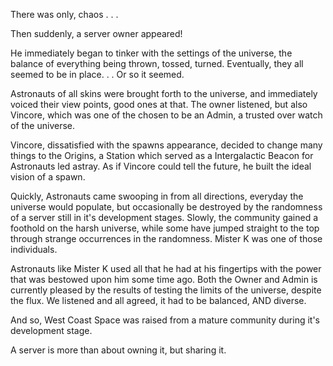 There was only, chaos . . .

Then suddenly, a server owner appeared!

He immediately began to tinker with the settings of the universe, the balance of everything being thrown, tossed, turned. Eventually, they all seemed to be in place. . . Or so it seemed.

Astronauts of all skins were brought forth to the universe, and immediately voiced their view points, good ones at that. The owner listened, but also Vincore, which was one of the chosen to be an Admin, a trusted over watch of the universe.

Vincore, dissatisfied with the spawns appearance, decided to change many things to the Origins, a Station which served as a Intergalactic Beacon for Astronauts led astray. As if Vincore could tell the future, he built the ideal vision of a spawn.

Quickly, Astronauts came swooping in from all directions, everyday the universe would populate, but occasionally be destroyed by the randomness of a server still in it's development stages. Slowly, the community gained a foothold on the harsh universe, while some have jumped straight to the top through strange occurrences in the randomness. Mister K was one of those individuals.

Astronauts like Mister K used all that he had at his fingertips with the power that was bestowed upon him some time ago. Both the Owner and Admin is currently pleased by the results of testing the limits of the universe, despite the flux. We listened and all agreed, it had to be balanced, AND diverse.

And so, West Coast Space was raised from a mature community during it's development stage.

A server is more than about owning it, but sharing it.
